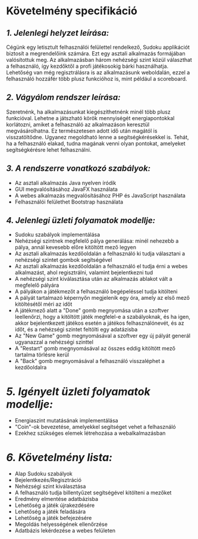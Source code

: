 # Követelmény specifikáció

## ***1. Jelenlegi helyzet leírása:***
Cégünk egy letisztult felhasználói felülettel rendelkező, Sudoku applikációt biztosít a megrendelőink számára. Ezt egy asztali alkalmazás formájában valósítottuk meg. Az alkalmazásban három nehézségi szint közül választhat a felhasználó, így kezdőktől a profi játékosokig bárki használhatja. Lehetőség van még regisztrálásra is az alkalmazásunk weboldalán, ezzel a felhasználó hozzáfér több plusz funkcióhoz is, mint például a scoreboard.

## ***2. Vágyálom rendszer leírása:***
Szeretnénk, ha alkalmazásunkat kiegészíthetnénk minél több plusz funkcióval. Lehetne a játszható körök mennyiségét energiapontokkal korlátozni, amiket a felhasználó az alkalmazáson keresztül megvásárolhatna. Ez természetesen adott idő után magától is visszatöltődne. Ugyanez megoldható lenne a segítségkérésekkel is. Tehát, ha a felhasználó elakad, tudna magának venni olyan pontokat, amelyeket segítségkérésre lehet felhasználni.

## ***3. A rendszerre vonatkozó szabályok:***
- Az asztali alkalmazás Java nyelven íródik
- GUI megvalósításához JavaFX használata
- A webes alkalmazás megvalósításához PHP és JavaScript használata
- Felhasználói felülethet Bootstrap használata

## ***4. Jelenlegi üzleti folyamatok modellje:***
- Sudoku szabályok implementálása
- Nehézségi szintnek megfelelő pálya generálása: minél nehezebb a pálya, annál kevesebb előre kitöltött mező legyen
- Az asztali alkalmazás kezdőoldalán a felhasználó ki tudja választani a nehézségi szintet gombok segítségével
- Az asztali alkalmazás kezdőoldalán a felhasználó el tudja érni a webes alkalmazást, ahol regisztrálni, valamint bejelentkezni tud
- A nehézségi szint kiválasztása után az alkalmazás ablakot vált a megfelelő pályára
- A pályákon a játékmezőt a felhasználó begépeléssel tudja kitölteni
- A pályát tartalmazó képernyőn megjelenik egy óra, amely az első mező kitöltésétől méri az időt
- A játékmező alatt a "Done" gomb megnyomása után a szoftver leellenőrzi, hogy a kitöltött játék megfelel-e a szabályoknak, és ha igen, akkor bejelentkezett játékos esetén a játékos felhasználónevét, és az időt, és a nehézségi szintet feltölti egy adatázisba
- Az "New Game" gomb megnyomásával a szoftver egy új pályát generál ugyanazzal a nehézségi szinttel
- A "Restart" gomb megnyomásával az összes eddig kitöltött mező tartalma törlésre kerül
- A "Back" gomb megnyomásával a felhasználó visszaléphet a kezdőoldalra

# ***5. Igényelt üzleti folyamatok modellje:***
- Energiaszint mutatásának implementálása
- "Coin"-ok bevezetése, amelyekkel segítséget vehet a felhasználó
- Ezekhez szükséges elemek létrehozása a webalkalmazásban

# ***6. Követelmény lista:***
- Alap Sudoku szabályok
- Bejelentkezés/Regisztráció 
- Nehézségi szint kiválasztása
- A felhasználó tudja billentyűzet segítségével kitölteni a mezőket
- Eredmény elmentése adatbázisba
- Lehetőség a játék újrakezdésére
- Lehetőség a játék feladására
- Lehetőség a játék befejezésére
- Megoldás helyességének ellenőrzése
- Adatbázis lekérdezése a webes felületen





